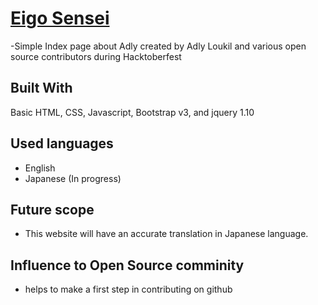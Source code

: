 # [Eigo Sensei](http://www.adlyloukil.jp)

-Simple Index page about Adly created by Adly Loukil and various open source contributors during Hacktoberfest

## Built With

Basic HTML, CSS, Javascript, Bootstrap v3, and jquery 1.10

## Used languages

- English
- Japanese (In progress)

## Future scope

- This website will have an accurate translation in Japanese language.

## Influence to Open Source comminity
- helps to make a first step in contributing on github
